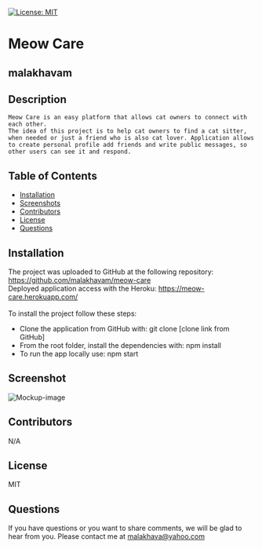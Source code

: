 [![License: MIT](https://shields.io/badge/license-MIT-green.svg)](https://opensource.org/licenses/MIT)
# Meow Care
## malakhavam
   
## Description 
   
    Meow Care is an easy platform that allows cat owners to connect with each other​.
    The idea of this project is to help cat owners to find a cat sitter, when needed or just a friend who is also cat lover. Application allows to create personal profile add friends and write public messages, so other users can see it and respond.​
   
## Table of Contents  
   * [Installation](#installation)
   * [Screenshots](#screenshots)
   * [Contributors](#contibutors) 
   * [License](#license)
   * [Questions](#questions)
   
   
## Installation 
   
   The project was uploaded to GitHub at the following repository: https://github.com/malakhavam/meow-care <br/>
   Deployed application access with the Heroku: https://meow-care.herokuapp.com/ <br/>  
   To install the project follow these steps: 
   * Clone the application from GitHub with: git clone [clone link from GitHub] 
   * From the root folder, install the dependencies with: npm install
   * To run the app locally use: npm start 

## Screenshot
![Mockup-image](./client/src/assets/images/meow-care.png)

## Contributors

   N/A

## License

   MIT
  
## Questions
   
   If you have questions or you want to share comments, we will be glad to hear from you. Please contact me at malakhava@yahoo.com
